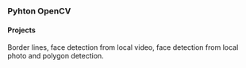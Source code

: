 <h3>Pyhton OpenCV</h3>
<h4>Projects</h4>
<p>Border lines, face detection from local video, face detection from local photo and polygon detection.</p>
